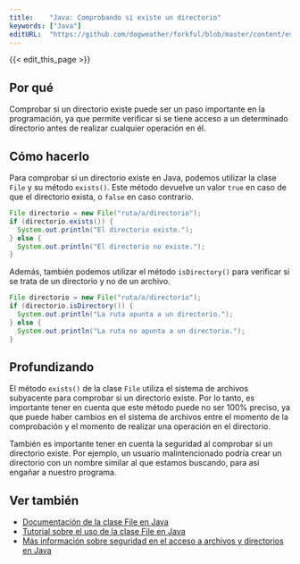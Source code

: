 ```yaml
---
title:    "Java: Comprobando si existe un directorio"
keywords: ["Java"]
editURL:  "https://github.com/dogweather/forkful/blob/master/content/es/java/checking-if-a-directory-exists.md"
---
```


{{< edit_this_page >}}

## Por qué

Comprobar si un directorio existe puede ser un paso importante en la programación, ya que permite verificar si se tiene acceso a un determinado directorio antes de realizar cualquier operación en él.

## Cómo hacerlo

Para comprobar si un directorio existe en Java, podemos utilizar la clase `File` y su método `exists()`. Este método devuelve un valor `true` en caso de que el directorio exista, o `false` en caso contrario.

````Java
File directorio = new File("ruta/a/directorio");
if (directorio.exists()) {
  System.out.println("El directorio existe.");
} else {
  System.out.println("El directorio no existe.");
}
````

Además, también podemos utilizar el método `isDirectory()` para verificar si se trata de un directorio y no de un archivo.

````Java
File directorio = new File("ruta/a/directorio");
if (directorio.isDirectory()) {
  System.out.println("La ruta apunta a un directorio.");
} else {
  System.out.println("La ruta no apunta a un directorio.");
}
````

## Profundizando

El método `exists()` de la clase `File` utiliza el sistema de archivos subyacente para comprobar si un directorio existe. Por lo tanto, es importante tener en cuenta que este método puede no ser 100% preciso, ya que puede haber cambios en el sistema de archivos entre el momento de la comprobación y el momento de realizar una operación en el directorio.

También es importante tener en cuenta la seguridad al comprobar si un directorio existe. Por ejemplo, un usuario malintencionado podría crear un directorio con un nombre similar al que estamos buscando, para así engañar a nuestro programa.

## Ver también

- [Documentación de la clase File en Java](https://docs.oracle.com/javase/8/docs/api/java/io/File.html)
- [Tutorial sobre el uso de la clase File en Java](https://www.baeldung.com/java-file)
- [Más información sobre seguridad en el acceso a archivos y directorios en Java](https://docs.oracle.com/javase/tutorial/essential/io/security.html)